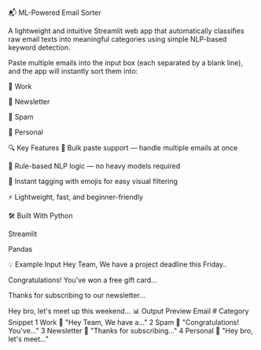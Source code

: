 📬 ML-Powered Email Sorter

A lightweight and intuitive Streamlit web app that automatically classifies raw email texts into meaningful categories using simple NLP-based keyword detection.

Paste multiple emails into the input box (each separated by a blank line), and the app will instantly sort them into:

💼 Work

📰 Newsletter

🚨 Spam

💬 Personal

🔍 Key Features
📩 Bulk paste support — handle multiple emails at once

🧠 Rule-based NLP logic — no heavy models required

🧾 Instant tagging with emojis for easy visual filtering

⚡️ Lightweight, fast, and beginner-friendly

🛠️ Built With
Python

Streamlit

Pandas


💡 Example Input
Hey Team,
We have a project deadline this Friday..

Congratulations! You've won a free gift card...

Thanks for subscribing to our newsletter...

Hey bro, let's meet up this weekend...
📊 Output Preview
Email #	Category	Snippet
1	Work 💼	"Hey Team, We have a..."
2	Spam 🚨	"Congratulations! You've..."
3	Newsletter 📰	"Thanks for subscribing..."
4	Personal 💬	"Hey bro, let's meet..."

